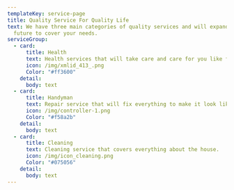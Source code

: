```yaml
---
templateKey: service-page
title: Quality Service For Quality Life
text: We have three main categories of quality services and will expand in the
  future to cover your needs.
serviceGroup:
  - card:
      title: Health
      text: Health services that will take care and care for you like family.
      icon: /img/xmlid_413_.png
      Color: "#ff3600"
    detail:
      body: t﻿ext
  - card:
      title: Handyman
      text: Repair service that will fix everything to make it look like new again.
      icon: /img/controller-1.png
      Color: "#f58a2b"
    detail:
      body: t﻿ext
  - card:
      title: Cleaning
      text: Cleaning service that covers everything about the house.
      icon: /img/icon_cleaning.png
      Color: "#075056"
    detail:
      body: t﻿ext
---
```

